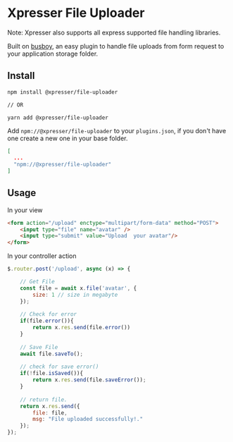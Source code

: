 # Xpresser File Uploader
Note: Xpresser also supports all express supported file handling libraries.

Built on [busboy](https://npmjs.com/package/busboy), an easy plugin to handle file uploads from form request to your application storage folder.


## Install
```sh
npm install @xpresser/file-uploader

// OR

yarn add @xpresser/file-uploader
```

Add `npm://@xpresser/file-uploader` to your `plugins.json`,  if you don't have one create a new one in your base folder.
```json
[
  ...
  "npm://@xpresser/file-uploader"
]
```

## Usage
In your view
```html
<form action="/upload" enctype="multipart/form-data" method="POST">
    <input type="file" name="avatar" />
    <input type="submit" value="Upload  your avatar"/>
</form>
```
In your controller action

```javascript
$.router.post('/upload', async (x) => {

    // Get File
    const file = await x.file('avatar', {
        size: 1 // size in megabyte
    });
    
    // Check for error
    if(file.error()){
        return x.res.send(file.error())
    }
    
    // Save File
    await file.saveTo();
    
    // check for save error()
    if(!file.isSaved()){
        return x.res.send(file.saveError());
    }
    
    // return file.
    return x.res.send({
        file: file,
        msg: "File uploaded successfully!."   
    });
});
```
